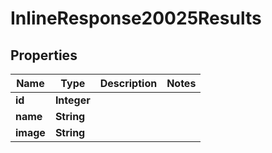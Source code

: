 

# InlineResponse20025Results

## Properties

Name | Type | Description | Notes
------------ | ------------- | ------------- | -------------
**id** | **Integer** |  | 
**name** | **String** |  | 
**image** | **String** |  | 




